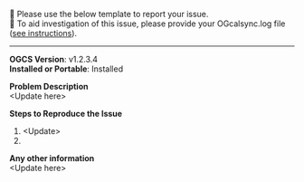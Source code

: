:memo: Please use the below template to report your issue.  
:paperclip: To aid investigation of this issue, please provide your OGcalsync.log file ([see instructions](https://github.com/phw198/OutlookGoogleCalendarSync/wiki/Reporting-problems#posting-your-ogcalsynclog-file)).

----

**OGCS Version**: v1.2.3.4  
**Installed or Portable**: Installed

**Problem Description**  
\<Update here>

**Steps to Reproduce the Issue**  
1. \<Update>
1. 

**Any other information**  
\<Update here>
